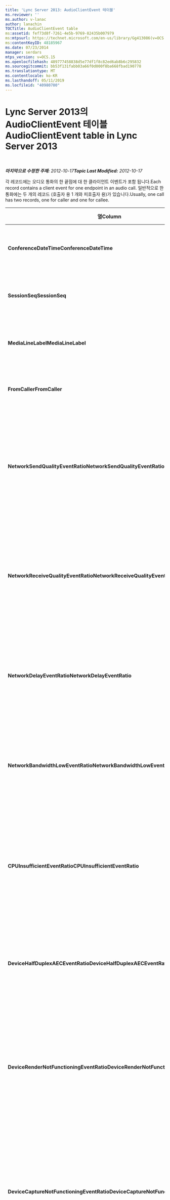 ```yaml
---
title: 'Lync Server 2013: AudioClientEvent 테이블'
ms.reviewer: ''
ms.author: v-lanac
author: lanachin
TOCTitle: AudioClientEvent table
ms:assetid: fef73d8f-7261-4e5b-9769-82435b007979
ms:mtpsurl: https://technet.microsoft.com/en-us/library/Gg413086(v=OCS.15)
ms:contentKeyID: 48185967
ms.date: 07/23/2014
manager: serdars
mtps_version: v=OCS.15
ms.openlocfilehash: 489777458838d5e77df1f8c82ed6ab8b6c295832
ms.sourcegitcommit: bb53f131fabb03a66f0d000f8ba668fbad190778
ms.translationtype: MT
ms.contentlocale: ko-KR
ms.lasthandoff: 05/11/2019
ms.locfileid: "40980700"
---
```

<div data-xmlns="http://www.w3.org/1999/xhtml">

<div class="topic" data-xmlns="http://www.w3.org/1999/xhtml" data-msxsl="urn:schemas-microsoft-com:xslt" data-cs="http://msdn.microsoft.com/en-us/">

<div data-asp="http://msdn2.microsoft.com/asp">

# <a name="audioclientevent-table-in-lync-server-2013"></a><span data-ttu-id="38c49-102">Lync Server 2013의 AudioClientEvent 테이블</span><span class="sxs-lookup"><span data-stu-id="38c49-102">AudioClientEvent table in Lync Server 2013</span></span>

</div>

<div id="mainSection">

<div id="mainBody">

<span> </span>

<span data-ttu-id="38c49-103">_**마지막으로 수정한 주제:** 2012-10-17_</span><span class="sxs-lookup"><span data-stu-id="38c49-103">_**Topic Last Modified:** 2012-10-17_</span></span>

<span data-ttu-id="38c49-104">각 레코드에는 오디오 통화의 한 끝점에 대 한 클라이언트 이벤트가 포함 됩니다.</span><span class="sxs-lookup"><span data-stu-id="38c49-104">Each record contains a client event for one endpoint in an audio call.</span></span> <span data-ttu-id="38c49-105">일반적으로 한 통화에는 두 개의 레코드 (호출자 용 1 개와 피호출자 용)가 있습니다.</span><span class="sxs-lookup"><span data-stu-id="38c49-105">Usually, one call has two records, one for caller and one for callee.</span></span>


<table>
<colgroup>
<col style="width: 25%" />
<col style="width: 25%" />
<col style="width: 25%" />
<col style="width: 25%" />
</colgroup>
<thead>
<tr class="header">
<th><span data-ttu-id="38c49-106"><strong>열</strong></span><span class="sxs-lookup"><span data-stu-id="38c49-106"><strong>Column</strong></span></span></th>
<th><span data-ttu-id="38c49-107"><strong>데이터 형식</strong></span><span class="sxs-lookup"><span data-stu-id="38c49-107"><strong>Data Type</strong></span></span></th>
<th><span data-ttu-id="38c49-108"><strong>키/인덱스</strong></span><span class="sxs-lookup"><span data-stu-id="38c49-108"><strong>Key/Index</strong></span></span></th>
<th><span data-ttu-id="38c49-109"><strong>세부적인</strong></span><span class="sxs-lookup"><span data-stu-id="38c49-109"><strong>Details</strong></span></span></th>
</tr>
</thead>
<tbody>
<tr class="odd">
<td><p><span data-ttu-id="38c49-110"><strong>ConferenceDateTime</strong></span><span class="sxs-lookup"><span data-stu-id="38c49-110"><strong>ConferenceDateTime</strong></span></span></p></td>
<td><p><span data-ttu-id="38c49-111">dmtf</span><span class="sxs-lookup"><span data-stu-id="38c49-111">datetime</span></span></p></td>
<td><p><span data-ttu-id="38c49-112">주요한</span><span class="sxs-lookup"><span data-stu-id="38c49-112">Primary</span></span></p></td>
<td><p><span data-ttu-id="38c49-113"><a href="lync-server-2013-medialine-table.md">Lync Server 2013의 Medialine 테이블</a>에서 참조 합니다.</span><span class="sxs-lookup"><span data-stu-id="38c49-113">Referenced from the <a href="lync-server-2013-medialine-table.md">MediaLine table in Lync Server 2013</a>.</span></span></p></td>
</tr>
<tr class="even">
<td><p><span data-ttu-id="38c49-114"><strong>SessionSeq</strong></span><span class="sxs-lookup"><span data-stu-id="38c49-114"><strong>SessionSeq</strong></span></span></p></td>
<td><p><span data-ttu-id="38c49-115">int</span><span class="sxs-lookup"><span data-stu-id="38c49-115">int</span></span></p></td>
<td><p><span data-ttu-id="38c49-116">주요한</span><span class="sxs-lookup"><span data-stu-id="38c49-116">Primary</span></span></p></td>
<td><p><span data-ttu-id="38c49-117"><a href="lync-server-2013-medialine-table.md">Lync Server 2013의 Medialine 테이블</a>에서 참조 합니다.</span><span class="sxs-lookup"><span data-stu-id="38c49-117">Referenced from the <a href="lync-server-2013-medialine-table.md">MediaLine table in Lync Server 2013</a>.</span></span></p></td>
</tr>
<tr class="odd">
<td><p><span data-ttu-id="38c49-118"><strong>MediaLineLabel</strong></span><span class="sxs-lookup"><span data-stu-id="38c49-118"><strong>MediaLineLabel</strong></span></span></p></td>
<td><p><span data-ttu-id="38c49-119">tinyint</span><span class="sxs-lookup"><span data-stu-id="38c49-119">tinyint</span></span></p></td>
<td><p><span data-ttu-id="38c49-120">주요한</span><span class="sxs-lookup"><span data-stu-id="38c49-120">Primary</span></span></p></td>
<td><p><span data-ttu-id="38c49-121"><a href="lync-server-2013-medialine-table.md">Lync Server 2013의 Medialine 테이블</a>에서 참조 합니다.</span><span class="sxs-lookup"><span data-stu-id="38c49-121">Referenced from the <a href="lync-server-2013-medialine-table.md">MediaLine table in Lync Server 2013</a>.</span></span></p></td>
</tr>
<tr class="even">
<td><p><span data-ttu-id="38c49-122"><strong>FromCaller</strong></span><span class="sxs-lookup"><span data-stu-id="38c49-122"><strong>FromCaller</strong></span></span></p></td>
<td><p><span data-ttu-id="38c49-123">다소</span><span class="sxs-lookup"><span data-stu-id="38c49-123">bit</span></span></p></td>
<td><p><span data-ttu-id="38c49-124">주요한</span><span class="sxs-lookup"><span data-stu-id="38c49-124">Primary</span></span></p></td>
<td><p><span data-ttu-id="38c49-125">0: 피호출자의 데이터</span><span class="sxs-lookup"><span data-stu-id="38c49-125">0: Callee’s data</span></span></p>
<p><span data-ttu-id="38c49-126">1: 발신자의 데이터</span><span class="sxs-lookup"><span data-stu-id="38c49-126">1: Caller’s data</span></span></p></td>
</tr>
<tr class="odd">
<td><p><span data-ttu-id="38c49-127"><strong>NetworkSendQualityEventRatio</strong></span><span class="sxs-lookup"><span data-stu-id="38c49-127"><strong>NetworkSendQualityEventRatio</strong></span></span></p></td>
<td><p><span data-ttu-id="38c49-128">10 진수 (5, 2)</span><span class="sxs-lookup"><span data-stu-id="38c49-128">decimal(5,2)</span></span></p></td>
<td><p> </p></td>
<td><p><span data-ttu-id="38c49-129">세션 백분율 NetworkSendQuality 이벤트가 ' 불량 ' 상태에 대해 발생 했습니다.</span><span class="sxs-lookup"><span data-stu-id="38c49-129">Percentage of session the NetworkSendQuality event was fired for ‘Bad’ state.</span></span></p>
<p><span data-ttu-id="38c49-130">지터 또는 패킷 손실로 인 한 네트워크 품질은 심각 하 고 전송 되는 오디오 품질에 영향을 미칩니다.</span><span class="sxs-lookup"><span data-stu-id="38c49-130">Network quality in terms of jitter or packet loss is severe and impacting the quality of audio being sent.</span></span></p></td>
</tr>
<tr class="even">
<td><p><span data-ttu-id="38c49-131"><strong>NetworkReceiveQualityEventRatio</strong></span><span class="sxs-lookup"><span data-stu-id="38c49-131"><strong>NetworkReceiveQualityEventRatio</strong></span></span></p></td>
<td><p><span data-ttu-id="38c49-132">10 진수 (5, 2)</span><span class="sxs-lookup"><span data-stu-id="38c49-132">decimal(5,2)</span></span></p></td>
<td><p> </p></td>
<td><p><span data-ttu-id="38c49-133">세션 백분율 ReceiveSendQuality 이벤트가 ' 잘못 된 ' 상태에 대해 발생 했습니다.</span><span class="sxs-lookup"><span data-stu-id="38c49-133">Percentage of session the ReceiveSendQuality event was fired for ‘Bad’ state.</span></span></p>
<p><span data-ttu-id="38c49-134">지터 또는 패킷 손실 측면의 네트워크 품질은 심각 하며 수신 되는 오디오 품질에 영향을 미칩니다.</span><span class="sxs-lookup"><span data-stu-id="38c49-134">Network quality in terms of jitter or packet loss is severe and impacting the quality of audio being received.</span></span></p></td>
</tr>
<tr class="odd">
<td><p><span data-ttu-id="38c49-135"><strong>NetworkDelayEventRatio</strong></span><span class="sxs-lookup"><span data-stu-id="38c49-135"><strong>NetworkDelayEventRatio</strong></span></span></p></td>
<td><p><span data-ttu-id="38c49-136">10 진수 (5, 2)</span><span class="sxs-lookup"><span data-stu-id="38c49-136">decimal(5,2)</span></span></p></td>
<td><p> </p></td>
<td><p><span data-ttu-id="38c49-137">세션 백분율 지연 이벤트가 ' 잘못 된 ' 상태에 대해 발생 했습니다.</span><span class="sxs-lookup"><span data-stu-id="38c49-137">Percentage of session the Delay event was fired for ‘Bad’ state.</span></span> <span data-ttu-id="38c49-138">네트워크 대기 시간이 심각 하 고 대화형 통신을 방지 하 여 환경에 영향을 미칩니다.</span><span class="sxs-lookup"><span data-stu-id="38c49-138">Network latency is severe and impacting the experience by preventing interactive communication</span></span></p></td>
</tr>
<tr class="even">
<td><p><span data-ttu-id="38c49-139"><strong>NetworkBandwidthLowEventRatio</strong></span><span class="sxs-lookup"><span data-stu-id="38c49-139"><strong>NetworkBandwidthLowEventRatio</strong></span></span></p></td>
<td><p><span data-ttu-id="38c49-140">10 진수 (5, 2)</span><span class="sxs-lookup"><span data-stu-id="38c49-140">decimal(5,2)</span></span></p></td>
<td><p> </p></td>
<td><p><span data-ttu-id="38c49-141">세션 백분율 \ \ \ \에 대 한 \ \ \ n 대역폭 이벤트가 ' 불량 ' 상태에 대해 발생 했습니다.</span><span class="sxs-lookup"><span data-stu-id="38c49-141">Percentage of session the LowBandwidth event was fired for ‘Bad’ state.</span></span> <span data-ttu-id="38c49-142">사용할 수 있는 대역폭이 불충분 한 음성 환경에 적합 하지 않습니다.</span><span class="sxs-lookup"><span data-stu-id="38c49-142">The available bandwidth is insufficient for an acceptable voice experience.</span></span></p></td>
</tr>
<tr class="odd">
<td><p><span data-ttu-id="38c49-143"><strong>CPUInsufficientEventRatio</strong></span><span class="sxs-lookup"><span data-stu-id="38c49-143"><strong>CPUInsufficientEventRatio</strong></span></span></p></td>
<td><p><span data-ttu-id="38c49-144">10 진수 (5, 2)</span><span class="sxs-lookup"><span data-stu-id="38c49-144">decimal(5,2)</span></span></p></td>
<td><p> </p></td>
<td><p><span data-ttu-id="38c49-145">세션 백분율 CPU 이벤트 부족이 ' 잘못 된 ' 상태에 대해 발생 했습니다.</span><span class="sxs-lookup"><span data-stu-id="38c49-145">Percentage of session the insufficient CPU event was fired for ‘Bad’ state.</span></span> <span data-ttu-id="38c49-146">현재 사용 중인 형식을 및 응용 프로그램을 처리 하는 데 필요한 CPU 사이클이 부족 합니다.</span><span class="sxs-lookup"><span data-stu-id="38c49-146">There are insufficient CPU cycles for processing with the current modalities and applications in use.</span></span> <span data-ttu-id="38c49-147">오디오 채널에 왜곡이 발생 합니다.</span><span class="sxs-lookup"><span data-stu-id="38c49-147">This causes distortions with the audio channel.</span></span></p></td>
</tr>
<tr class="even">
<td><p><span data-ttu-id="38c49-148"><strong>DeviceHalfDuplexAECEventRatio</strong></span><span class="sxs-lookup"><span data-stu-id="38c49-148"><strong>DeviceHalfDuplexAECEventRatio</strong></span></span></p></td>
<td><p><span data-ttu-id="38c49-149">10 진수 (5, 2)</span><span class="sxs-lookup"><span data-stu-id="38c49-149">decimal(5,2)</span></span></p></td>
<td><p> </p></td>
<td><p><span data-ttu-id="38c49-150">세션 백분율 DeviceHalfDuplexAEC 이벤트가 ' 잘못 된 ' 상태에 대해 발생 했습니다.</span><span class="sxs-lookup"><span data-stu-id="38c49-150">Percentage of session the DeviceHalfDuplexAEC event was fired for ‘Bad’ state.</span></span> <span data-ttu-id="38c49-151">화면을 방지 하기 위해 시스템에서 반이중을 입력 했습니다.</span><span class="sxs-lookup"><span data-stu-id="38c49-151">In order to prevent echo, the system has enter half duplex.</span></span></p></td>
</tr>
<tr class="odd">
<td><p><span data-ttu-id="38c49-152"><strong>DeviceRenderNotFunctioningEventRatio</strong></span><span class="sxs-lookup"><span data-stu-id="38c49-152"><strong>DeviceRenderNotFunctioningEventRatio</strong></span></span></p></td>
<td><p><span data-ttu-id="38c49-153">10 진수 (5, 2)</span><span class="sxs-lookup"><span data-stu-id="38c49-153">decimal(5,2)</span></span></p></td>
<td><p> </p></td>
<td><p><span data-ttu-id="38c49-154">세션 백분율 DeviceRenderNotFunctioning 이벤트가 ' 잘못 된 ' 상태에 대해 발생 했습니다.</span><span class="sxs-lookup"><span data-stu-id="38c49-154">Percentage of session the DeviceRenderNotFunctioning event was fired for ‘Bad’ state.</span></span> <span data-ttu-id="38c49-155">현재 세션에 사용 중인 렌더 장치가 제대로 작동 하지 않습니다.</span><span class="sxs-lookup"><span data-stu-id="38c49-155">The render device currently being used for the session is not functioning correctly.</span></span> <span data-ttu-id="38c49-156">이로 인해 단방향 오디오 문제가 발생할 수 있습니다.</span><span class="sxs-lookup"><span data-stu-id="38c49-156">This can cause one-way audio issues.</span></span></p></td>
</tr>
<tr class="even">
<td><p><span data-ttu-id="38c49-157"><strong>DeviceCaptureNotFunctioningEventRatio</strong></span><span class="sxs-lookup"><span data-stu-id="38c49-157"><strong>DeviceCaptureNotFunctioningEventRatio</strong></span></span></p></td>
<td><p><span data-ttu-id="38c49-158">10 진수 (5, 2)</span><span class="sxs-lookup"><span data-stu-id="38c49-158">decimal(5,2)</span></span></p></td>
<td><p> </p></td>
<td><p><span data-ttu-id="38c49-159">세션 백분율 DeviceCaptureNotFunctioning 이벤트가 ' 잘못 된 ' 상태에 대해 발생 했습니다.</span><span class="sxs-lookup"><span data-stu-id="38c49-159">Percentage of session the DeviceCaptureNotFunctioning event was fired for ‘Bad’ state.</span></span> <span data-ttu-id="38c49-160">세션에 현재 사용 중인 캡처 장치가 제대로 작동 하지 않습니다.</span><span class="sxs-lookup"><span data-stu-id="38c49-160">The capture device currently being used for the session is not functioning correctly.</span></span> <span data-ttu-id="38c49-161">이로 인해 단방향 오디오 문제가 발생할 수 있습니다.</span><span class="sxs-lookup"><span data-stu-id="38c49-161">This can cause one-way audio issues.</span></span></p></td>
</tr>
<tr class="odd">
<td><p><span data-ttu-id="38c49-162"><strong>DeviceGlitchesEventRatio</strong></span><span class="sxs-lookup"><span data-stu-id="38c49-162"><strong>DeviceGlitchesEventRatio</strong></span></span></p></td>
<td><p><span data-ttu-id="38c49-163">10 진수 (5, 2)</span><span class="sxs-lookup"><span data-stu-id="38c49-163">decimal(5,2)</span></span></p></td>
<td><p> </p></td>
<td><p><span data-ttu-id="38c49-164">세션 백분율 DeviceGlitches 이벤트가 ' 불량 ' 상태에 대해 발생 했습니다.</span><span class="sxs-lookup"><span data-stu-id="38c49-164">Percentage of session the DeviceGlitches event was fired for ‘Bad’ state.</span></span> <span data-ttu-id="38c49-165">왜곡을 초래 하는 오디오 렌더링에는 심각한 결함이 있습니다.</span><span class="sxs-lookup"><span data-stu-id="38c49-165">There are severe glitches in the rendering of audio which is causing distortions.</span></span> <span data-ttu-id="38c49-166">이러한 결함은 드라이버 문제, DPC (지연 된 프로시저 호출) 스톰 (드라이버) 및 높은 CPU 사용으로 인해 발생할 수 있습니다.</span><span class="sxs-lookup"><span data-stu-id="38c49-166">These glitches can be caused by driver issues, deferred procedure calls (DPC) storm (drivers), and high CPU usage.</span></span></p></td>
</tr>
<tr class="even">
<td><p><span data-ttu-id="38c49-167"><strong>DeviceLowSNREventRatio</strong></span><span class="sxs-lookup"><span data-stu-id="38c49-167"><strong>DeviceLowSNREventRatio</strong></span></span></p></td>
<td><p><span data-ttu-id="38c49-168">10 진수 (5, 2)</span><span class="sxs-lookup"><span data-stu-id="38c49-168">decimal(5,2)</span></span></p></td>
<td><p> </p></td>
<td><p><span data-ttu-id="38c49-169">세션 백분율 DeviceLowSNR 이벤트가 ' 잘못 된 ' 상태에 대해 발생 했습니다.</span><span class="sxs-lookup"><span data-stu-id="38c49-169">Percentage of session the DeviceLowSNR event was fired for ‘Bad’ state.</span></span> <span data-ttu-id="38c49-170">캡처 품질이 매우 나쁨, 매우 소음이 있거나 사용자가 마이크에서 멀리 떨어져 있는 것입니다.</span><span class="sxs-lookup"><span data-stu-id="38c49-170">The capture quality is very poor, either very noisy or user is talking too far away from the microphone.</span></span> <span data-ttu-id="38c49-171">이렇게 하면 왜곡이 발생할 수 있습니다.</span><span class="sxs-lookup"><span data-stu-id="38c49-171">This will cause distortions.</span></span></p></td>
</tr>
<tr class="odd">
<td><p><span data-ttu-id="38c49-172"><strong>DeviceLowSpeechLevelEventRatio</strong></span><span class="sxs-lookup"><span data-stu-id="38c49-172"><strong>DeviceLowSpeechLevelEventRatio</strong></span></span></p></td>
<td><p><span data-ttu-id="38c49-173">10 진수 (5, 2)</span><span class="sxs-lookup"><span data-stu-id="38c49-173">decimal(5,2)</span></span></p></td>
<td><p> </p></td>
<td><p><span data-ttu-id="38c49-174">세션 백분율 DeviceLowSpeechLevel 이벤트가 ' 잘못 된 ' 상태에 대해 발생 했습니다.</span><span class="sxs-lookup"><span data-stu-id="38c49-174">Percentage of session the DeviceLowSpeechLevel event was fired for ‘Bad’ state.</span></span> <span data-ttu-id="38c49-175">사용자의 음성 수준이 너무 낮기 때문에 시스템에서 더 이상 증가 시킬 수 없습니다.</span><span class="sxs-lookup"><span data-stu-id="38c49-175">User‘s speech level is too low and the system cannot increase it any further.</span></span> <span data-ttu-id="38c49-176">이는 왜곡을 발생 시키거나 단방향 오디오로 인식 될 수 있습니다.</span><span class="sxs-lookup"><span data-stu-id="38c49-176">This can either cause distortions or perceived as one-way audio.</span></span></p></td>
</tr>
<tr class="even">
<td><p><span data-ttu-id="38c49-177"><strong>DeviceClippingEventRatio</strong></span><span class="sxs-lookup"><span data-stu-id="38c49-177"><strong>DeviceClippingEventRatio</strong></span></span></p></td>
<td><p><span data-ttu-id="38c49-178">10 진수 (5, 2)</span><span class="sxs-lookup"><span data-stu-id="38c49-178">Decimal(5,2)</span></span></p></td>
<td><p> </p></td>
<td><p><span data-ttu-id="38c49-179">세션 백분율 DeviceClipping 이벤트가 ' 잘못 된 ' 상태에 대해 발생 했습니다.</span><span class="sxs-lookup"><span data-stu-id="38c49-179">Percentage of session the DeviceClipping event was fired for ‘Bad’ state.</span></span></p>
<p><span data-ttu-id="38c49-180">가까운 끝에 있는 음성이 마이크를 클리핑하여 클리핑으로 인 한 far의 왜곡을 듣습니다.</span><span class="sxs-lookup"><span data-stu-id="38c49-180">When near-end speech clips the microphone, far-end hears distortion due to clipping.</span></span> <span data-ttu-id="38c49-181">가까운 마이크 클리핑을 피하는 것이 중요 합니다.</span><span class="sxs-lookup"><span data-stu-id="38c49-181">It is important to avoid near-end microphone clipping.</span></span></p></td>
</tr>
<tr class="odd">
<td><p><span data-ttu-id="38c49-182"><strong>DeviceEchoEventRatio</strong></span><span class="sxs-lookup"><span data-stu-id="38c49-182"><strong>DeviceEchoEventRatio</strong></span></span></p></td>
<td><p><span data-ttu-id="38c49-183">10 진수 (5, 2)</span><span class="sxs-lookup"><span data-stu-id="38c49-183">decimal(5,2)</span></span></p></td>
<td><p> </p></td>
<td><p><span data-ttu-id="38c49-184">세션 백분율 DeviceEchoEvent 이벤트가 ' 잘못 된 ' 상태에 대해 발생 했습니다.</span><span class="sxs-lookup"><span data-stu-id="38c49-184">Percentage of session the DeviceEchoEvent event was fired for ‘Bad’ state.</span></span> <span data-ttu-id="38c49-185">장치 또는 설정으로 시스템에서 보정 하는 기능을 벗어나는 화면을 발생 시킵니다.</span><span class="sxs-lookup"><span data-stu-id="38c49-185">Device or setup is causing echo beyond the ability of the system to compensate.</span></span></p></td>
</tr>
<tr class="even">
<td><p><span data-ttu-id="38c49-186"><strong>DeviceNearEndToEchoRatioEventRatio</strong></span><span class="sxs-lookup"><span data-stu-id="38c49-186"><strong>DeviceNearEndToEchoRatioEventRatio</strong></span></span></p></td>
<td><p><span data-ttu-id="38c49-187">10 진수 (5, 2)</span><span class="sxs-lookup"><span data-stu-id="38c49-187">decimal(5,2)</span></span></p></td>
<td><p> </p></td>
<td><p><span data-ttu-id="38c49-188">세션 백분율 DeviceNearEndToEchoRatio 이벤트가 ' 잘못 된 ' 상태에 대해 발생 했습니다.</span><span class="sxs-lookup"><span data-stu-id="38c49-188">Percentage of session the DeviceNearEndToEchoRatio event was fired for ‘Bad’ state.</span></span> <span data-ttu-id="38c49-189">사용자의 음성이 사용자에 게 영향을 줄 수 있는 것이 제한 되어 있으므로 캡처 중인 에코에 비해 너무 낮게 표시 됩니다.</span><span class="sxs-lookup"><span data-stu-id="38c49-189">The user’s speech is too low compared to the echo being captured which impacts the users experience because it limits how easy it is to interrupt a user.</span></span> <span data-ttu-id="38c49-190">스피커 볼륨을 낮추고 마이크를 발표자 가까이 놓습니다.</span><span class="sxs-lookup"><span data-stu-id="38c49-190">Reduce speaker volume, move the microphone closer to the talker.</span></span></p></td>
</tr>
<tr class="odd">
<td><p><span data-ttu-id="38c49-191"><strong>DeviceMultipleEndpointsEventCount</strong></span><span class="sxs-lookup"><span data-stu-id="38c49-191"><strong>DeviceMultipleEndpointsEventCount</strong></span></span></p></td>
<td><p><span data-ttu-id="38c49-192">int</span><span class="sxs-lookup"><span data-stu-id="38c49-192">int</span></span></p></td>
<td></td>
<td><p><span data-ttu-id="38c49-193">세션 중 ' 잘못 된 ' 상태에 대해 DeviceMultipleEndpoints 이벤트가 발생 한 횟수입니다.</span><span class="sxs-lookup"><span data-stu-id="38c49-193">Number of times during session the DeviceMultipleEndpoints event was fired for ‘Bad’ state.</span></span> <span data-ttu-id="38c49-194">동일한 세션의 여러 오디오 끝점을 감지 했 고 렌더링 볼륨을 줄임으로써 시스템을 보정 했습니다.</span><span class="sxs-lookup"><span data-stu-id="38c49-194">Multiple audio endpoints in the same session detected and the system has compensated by reducing render volume.</span></span></p></td>
</tr>
<tr class="even">
<td><p><span data-ttu-id="38c49-195"><strong>DeviceHowlingEventCount</strong></span><span class="sxs-lookup"><span data-stu-id="38c49-195"><strong>DeviceHowlingEventCount</strong></span></span></p></td>
<td><p><span data-ttu-id="38c49-196">int</span><span class="sxs-lookup"><span data-stu-id="38c49-196">int</span></span></p></td>
<td><p> </p></td>
<td><p><span data-ttu-id="38c49-197">세션 중 ' 잘못 된 ' 상태에 대해 DeviceHowlingEvent 이벤트가 발생 한 횟수입니다.</span><span class="sxs-lookup"><span data-stu-id="38c49-197">Number of times during session the DeviceHowlingEvent event was fired for ‘Bad’ state.</span></span> <span data-ttu-id="38c49-198">오디오 피드백 루프가 여러 끝점 공유 오디오 경로에 의해 감지 되었습니다.</span><span class="sxs-lookup"><span data-stu-id="38c49-198">Audio feedback loop detected (caused by multiple endpoints sharing audio path).</span></span></p></td>
</tr>
<tr class="odd">
<td><p><span data-ttu-id="38c49-199"><strong>DeviceRenderZeroVolumeEventRatio</strong></span><span class="sxs-lookup"><span data-stu-id="38c49-199"><strong>DeviceRenderZeroVolumeEventRatio</strong></span></span></p></td>
<td><p><span data-ttu-id="38c49-200">10 진수 (5, 2)</span><span class="sxs-lookup"><span data-stu-id="38c49-200">decimal(5,2)</span></span></p></td>
<td></td>
<td><p><span data-ttu-id="38c49-201">세션 백분율 DeviceRenderZeroVolume 이벤트가 "잘못 된 ' 상태에 있을 때 발생 했습니다.</span><span class="sxs-lookup"><span data-stu-id="38c49-201">Percentage of session the DeviceRenderZeroVolume event was fired for being in the “Bad’ state.</span></span> <span data-ttu-id="38c49-202">렌더 장치가 0 볼륨으로 설정 되었습니다.</span><span class="sxs-lookup"><span data-stu-id="38c49-202">The render device was set to zero volume.</span></span></p>
<p><span data-ttu-id="38c49-203">이 열은 Microsoft Lync Server 2013에서 도입 되었습니다.</span><span class="sxs-lookup"><span data-stu-id="38c49-203">This column was introduced in Microsoft Lync Server 2013.</span></span></p></td>
</tr>
<tr class="even">
<td><p><span data-ttu-id="38c49-204"><strong>DeviceRenderMuteEventRatio</strong></span><span class="sxs-lookup"><span data-stu-id="38c49-204"><strong>DeviceRenderMuteEventRatio</strong></span></span></p></td>
<td><p><span data-ttu-id="38c49-205">10 진수 (5, 2)</span><span class="sxs-lookup"><span data-stu-id="38c49-205">decimal(5,2)</span></span></p></td>
<td></td>
<td><p><span data-ttu-id="38c49-206">세션 백분율 DeviceRenderMute 이벤트가 "잘못 된 ' 상태에 있을 때 발생 했습니다.</span><span class="sxs-lookup"><span data-stu-id="38c49-206">Percentage of session the DeviceRenderMute event was fired for being in the “Bad’ state.</span></span> <span data-ttu-id="38c49-207">렌더 장치가 음소거 되었습니다.</span><span class="sxs-lookup"><span data-stu-id="38c49-207">The render device was muted.</span></span></p>
<p><span data-ttu-id="38c49-208">이 열은 Microsoft Lync Server 2013에서 도입 되었습니다.</span><span class="sxs-lookup"><span data-stu-id="38c49-208">This column was introduced in Microsoft Lync Server 2013.</span></span></p></td>
</tr>
</tbody>
</table>


</div>

<span> </span>

</div>

</div>

</div>

